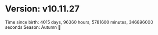 # Version: v10.11.27
Time since birth: 4015 days, 96360 hours, 5781600 minutes, 346896000 seconds
Season: Autumn 🍁
